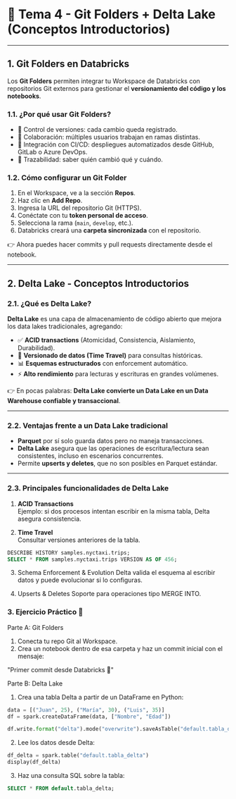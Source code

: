 # 📝 Tema 4 - Git Folders + Delta Lake (Conceptos Introductorios)

---

## 1. Git Folders en Databricks

Los **Git Folders** permiten integrar tu Workspace de Databricks con repositorios Git externos para gestionar el **versionamiento del código y los notebooks**.

### 1.1. ¿Por qué usar Git Folders?
- 🔄 Control de versiones: cada cambio queda registrado.  
- 👥 Colaboración: múltiples usuarios trabajan en ramas distintas.  
- 🚀 Integración con CI/CD: despliegues automatizados desde GitHub, GitLab o Azure DevOps.  
- 📝 Trazabilidad: saber quién cambió qué y cuándo.  

### 1.2. Cómo configurar un Git Folder
1. En el Workspace, ve a la sección **Repos**.  
2. Haz clic en **Add Repo**.  
3. Ingresa la URL del repositorio Git (HTTPS).  
4. Conéctate con tu **token personal de acceso**.  
5. Selecciona la rama (`main`, `develop`, etc.).  
6. Databricks creará una **carpeta sincronizada** con el repositorio.  

👉 Ahora puedes hacer commits y pull requests directamente desde el notebook.

---

## 2. Delta Lake - Conceptos Introductorios

### 2.1. ¿Qué es Delta Lake?
**Delta Lake** es una capa de almacenamiento de código abierto que mejora los data lakes tradicionales, agregando:
- ✅ **ACID transactions** (Atomicidad, Consistencia, Aislamiento, Durabilidad).  
- 📂 **Versionado de datos (Time Travel)** para consultas históricas.  
- 📊 **Esquemas estructurados** con enforcement automático.  
- ⚡ **Alto rendimiento** para lecturas y escrituras en grandes volúmenes.  

👉 En pocas palabras: **Delta Lake convierte un Data Lake en un Data Warehouse confiable y transaccional**.

---

### 2.2. Ventajas frente a un Data Lake tradicional
- **Parquet** por sí solo guarda datos pero no maneja transacciones.  
- **Delta Lake** asegura que las operaciones de escritura/lectura sean consistentes, incluso en escenarios concurrentes.  
- Permite **upserts y deletes**, que no son posibles en Parquet estándar.  

---

### 2.3. Principales funcionalidades de Delta Lake
1. **ACID Transactions**  
   Ejemplo: si dos procesos intentan escribir en la misma tabla, Delta asegura consistencia.  

2. **Time Travel**  
   Consultar versiones anteriores de la tabla.  

```sql
DESCRIBE HISTORY samples.nyctaxi.trips;
SELECT * FROM samples.nyctaxi.trips VERSION AS OF 456;
```

3. Schema Enforcement & Evolution
Delta valida el esquema al escribir datos y puede evolucionar si lo configuras.

4. Upserts & Deletes
Soporte para operaciones tipo MERGE INTO.

### 3. Ejercicio Práctico 🎯

Parte A: Git Folders
1.	Conecta tu repo Git al Workspace.
2.	Crea un notebook dentro de esa carpeta y haz un commit inicial con el mensaje:

"Primer commit desde Databricks 🚀"

Parte B: Delta Lake
1. Crea una tabla Delta a partir de un DataFrame en Python:

```python
data = [("Juan", 25), ("María", 30), ("Luis", 35)]
df = spark.createDataFrame(data, ["Nombre", "Edad"])

df.write.format("delta").mode("overwrite").saveAsTable("default.tabla_delta")
```

2. Lee los datos desde Delta:

```python
df_delta = spark.table("default.tabla_delta")
display(df_delta)
```

3. Haz una consulta SQL sobre la tabla:

```sql
SELECT * FROM default.tabla_delta;
```